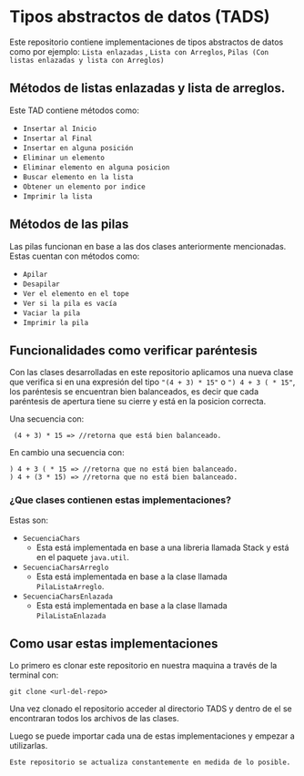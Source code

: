 
# Tipos abstractos de datos (TADS)

Este repositorio contiene implementaciones de tipos abstractos de datos como por ejemplo:
`Lista enlazadas` , `Lista con Arreglos`, `Pilas (Con listas enlazadas y lista con Arreglos)`




## Métodos de listas enlazadas y lista de arreglos.

Este TAD contiene métodos como:
- `Insertar al Inicio`
- `Insertar al Final`
- `Insertar en alguna posición`
- `Eliminar un elemento`
- `Eliminar elemento en alguna posicion`
- `Buscar elemento en la lista`
- `Obtener un elemento por indice`
- `Imprimir la lista`


## Métodos de las pilas

Las pilas funcionan en base a las dos clases anteriormente mencionadas.
Estas cuentan con métodos como:
- `Apilar`
- `Desapilar`
- `Ver el elemento en el tope`
- `Ver si la pila es vacía`
- `Vaciar la pila`
- `Imprimir la pila`
## Funcionalidades como verificar paréntesis
Con las clases desarrolladas en este repositorio aplicamos una nueva clase que verifica si en una expresión del tipo `"(4 + 3) * 15"` o `") 4 + 3 ( * 15"`, los paréntesis se encuentran bien balanceados, es decir que cada paréntesis de apertura tiene su cierre y está en la posicion correcta.

Una secuencia con:
```
 (4 + 3) * 15 => //retorna que está bien balanceado.
```
En cambio una secuencia con:
```
) 4 + 3 ( * 15 => //retorna que no está bien balanceado.
) 4 + (3 * 15) => //retorna que no está bien balanceado.
```
### ¿Que clases contienen estas implementaciones?
Estas son:
- `SecuenciaChars`
    - Esta está implementada en base a una libreria llamada Stack y está en el paquete `java.util`.
- `SecuenciaCharsArreglo`
    - Esta está implementada en base a la clase llamada `PilaListaArreglo`.
- `SecuenciaCharsEnlazada`
    - Esta está implementada en base a la clase llamada `PilaListaEnlazada`

## Como usar estas implementaciones
Lo primero es clonar este repositorio en nuestra maquina a través de la terminal con:
```
git clone <url-del-repo>
```
Una vez clonado el repositorio acceder al directorio TADS y dentro de el se encontraran todos los archivos de las clases.

Luego se puede importar cada una de estas implementaciones y empezar a utilizarlas.

```
Este repositorio se actualiza constantemente en medida de lo posible.
```